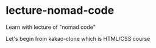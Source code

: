 # lecture-nomad-code

Learn with lecture of "nomad code"

Let's begin from kakao-clone which is HTML/CSS course
